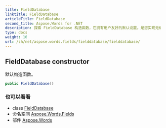 ```yaml
---
title: FieldDatabase
linktitle: FieldDatabase
articleTitle: FieldDatabase
second_title: Aspose.Words for .NET
description: 探索 FieldDatabase 构造函数，它拥有用户友好的默认设置，是您实现无缝数据管理的首选解决方案。立即优化您的项目！
type: docs
weight: 10
url: /zh/net/aspose.words.fields/fielddatabase/fielddatabase/
---
```

## FieldDatabase constructor

默认构造函数。

```csharp
public FieldDatabase()
```

### 也可以看看

* class [FieldDatabase](../)
* 命名空间 [Aspose.Words.Fields](../../../aspose.words.fields/)
* 部件 [Aspose.Words](../../../)
